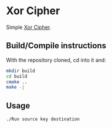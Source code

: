 # Xor Cipher

Simple [Xor Cipher](https://en.wikipedia.org/wiki/XOR_cipher).

## Build/Compile instructions

With the repository cloned, cd into it and:

```sh
mkdir build
cd build
cmake ..
make -j
```

## Usage

```sh
./Run source key destination
```
